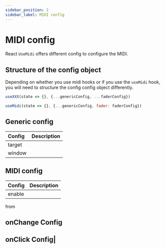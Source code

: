 ```yaml
---
sidebar_position: 2
sidebar_label: MIDI config
---
```


# MIDI config

React `UseMidi` offers different config to configure the MIDI.

## Structure of the config object

Depending on whether you use midi hooks or if you use the `useMidi` hook,
you will need to structure the config config object differently.

```js
useXXX(state => {}, {...genericConfig, ...faderConfig})

useMidi(state => {}, {...genericConfig, fader: faderConfig})
```

## Generic config

Config | Description
:- | :-
target |
window |

## MIDI config

Config | Description
:- | :-
enable |
from


## onChange Config

## onClick Config|
